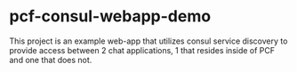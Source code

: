 # pcf-consul-webapp-demo

This project is an example web-app that utilizes consul service discovery to provide access between 2 chat applications, 1 that resides inside of PCF and one that does not.